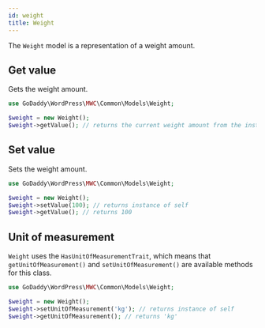 ```yaml
---
id: weight
title: Weight
---
```


The `Weight` model is a representation of a weight amount.

## Get value

Gets the weight amount.

```php
use GoDaddy\WordPress\MWC\Common\Models\Weight;

$weight = new Weight();
$weight->getValue(); // returns the current weight amount from the instance
```

## Set value

Sets the weight amount.

```php
use GoDaddy\WordPress\MWC\Common\Models\Weight;

$weight = new Weight();
$weight->setValue(100); // returns instance of self
$weight->getValue(); // returns 100
```

## Unit of measurement

`Weight` uses the `HasUnitOfMeasurementTrait`, which means that `getUnitOfMeasurement()` and `setUnitOfMeasurement()` are available methods for this class.

```php
use GoDaddy\WordPress\MWC\Common\Models\Weight;

$weight = new Weight();
$weight->setUnitOfMeasurement('kg'); // returns instance of self
$weight->getUnitOfMeasurement(); // returns 'kg'
```